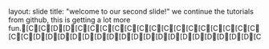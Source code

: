 layout: slide
title: "welcome to our second slide!"
we continue the tutorials from github, this is getting a lot more fun.[C[C[D[D[C[C[C[C[C[C[C[C[C[C[C[C[C[C[C[C[C[D[D[D[D[D[D[D[D[D[D[D[D[D[D[D[D[D[D[C